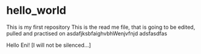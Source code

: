 # hello_world
This is my first repository
This is the read me file, that is going to be edited, pulled and practised on
asdafjksbfaighvbhWenjvfnjd
adsfasdfas


Hello Eni! [I will not be silenced...]

